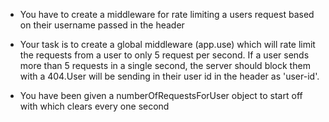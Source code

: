 - You have to create a middleware for rate limiting a users request based on their username passed in the header

- Your task is to create a global middleware (app.use) which will rate limit the requests from a user to only 5 request per second. If a user sends more than 5 requests in a single second, the server should block them with a 404.User will be sending in their user id in the header as 'user-id'.
- You have been given a numberOfRequestsForUser object to start off with which clears every one second
